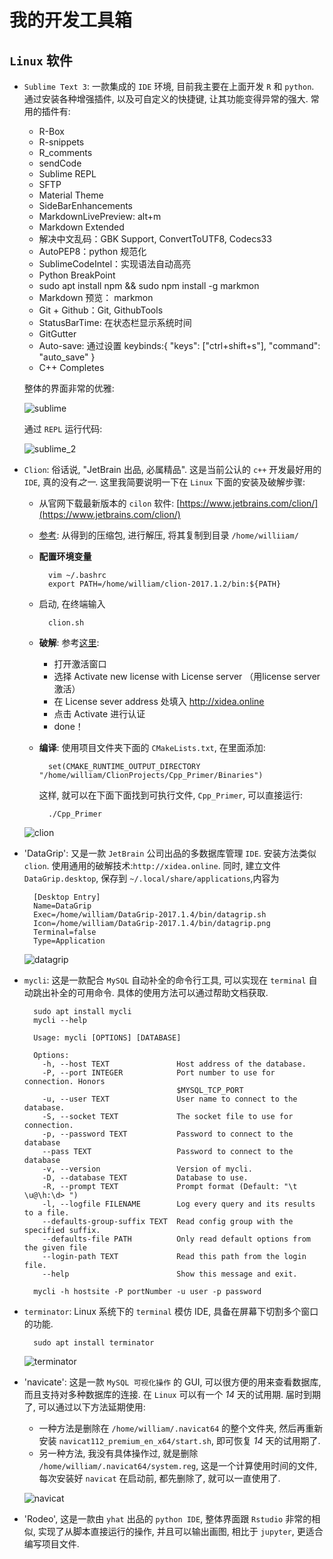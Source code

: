 # 我的开发工具箱

## `Linux` 软件

- `Sublime Text 3`: 一款集成的 `IDE` 环境, 目前我主要在上面开发 `R` 和 `python`. 通过安装各种增强插件, 以及可自定义的快捷键, 让其功能变得异常的强大. 常用的插件有:

  - R-Box
  - R-snippets
  - R_comments
  - sendCode
  - Sublime REPL
  - SFTP
  - Material Theme
  - SideBarEnhancements
  - MarkdownLivePreview: alt+m
  - Markdown Extended 
  - 解决中文乱码：GBK Support, ConvertToUTF8, Codecs33
  - AutoPEP8：python 规范化
  - SublimeCodeIntel：实现语法自动高亮
  - Python BreakPoint
  - sudo apt install npm && sudo npm install -g markmon
  - Markdown 预览： markmon
  - Git + Github：Git, GithubTools
  - StatusBarTime: 在状态栏显示系统时间
  - GitGutter
  - Auto-save: 通过设置 keybinds:{ "keys": ["ctrl+shift+s"], "command": "auto_save" }
  - C++ Completes

  整体的界面非常的优雅:

  ![sublime](/Toolkits/pic/sublime.png)

  通过 `REPL` 运行代码:

  ![sublime_2](/Toolkits/pic/sublime_2.png)

- `Clion`: 俗话说, "JetBrain 出品, 必属精品". 这是当前公认的 `c++` 开发最好用的 `IDE`, 真的没有*之一*. 这里我简要说明一下在 `Linux` 下面的安装及破解步骤:

    - 从官网下载最新版本的 `cilon` 软件: [https://www.jetbrains.com/clion/](https://www.jetbrains.com/clion/)
    - [参考](http://feixiao.github.io/2015/06/16/clion_1/): 从得到的压缩包, 进行解压, 将其复制到目录 `/home/williiam/`
    - **配置环境变量**
      
            vim ~/.bashrc
            export PATH=/home/william/clion-2017.1.2/bin:${PATH}

    - 启动, 在终端输入
      
            clion.sh

    - **破解**: 参考[这里](http://xclient.info/a/f0b9738a-36fd-8a97-a966-0d3db497092d.html):
    
        - 打开激活窗口
        - 选择 Activate new license with License server （用license server 激活）
        - 在 License sever address 处填入 http://xidea.online
        - 点击 Activate 进行认证
        - done！
      
    - **编译**: 使用项目文件夹下面的 `CMakeLists.txt`, 在里面添加:
      
            set(CMAKE_RUNTIME_OUTPUT_DIRECTORY "/home/william/ClionProjects/Cpp_Primer/Binaries")
        
        这样, 就可以在下面下面找到可执行文件, `Cpp_Primer`, 可以直接运行:

            ./Cpp_Primer

  ![clion](/Toolkits/pic/clion.png)

- 'DataGrip': 又是一款 `JetBrain` 公司出品的多数据库管理 `IDE`. 安装方法类似 `clion`. 使用通用的破解技术:`http://xidea.online`. 同时, 建立文件 `DataGrip.desktop`, 保存到 `~/.local/share/applications`,内容为

        [Desktop Entry]
        Name=DataGrip
        Exec=/home/william/DataGrip-2017.1.4/bin/datagrip.sh
        Icon=/home/william/DataGrip-2017.1.4/bin/datagrip.png
        Terminal=false
        Type=Application

  ![datagrip](/Toolkits/pic/datagrip.png)


- `mycli`: 这是一款配合 `MySQL` 自动补全的命令行工具, 可以实现在 `terminal` 自动跳出补全的可用命令. 具体的使用方法可以通过帮助文档获取.

        sudo apt install mycli
        mycli --help

        Usage: mycli [OPTIONS] [DATABASE]       

        Options:
          -h, --host TEXT               Host address of the database.
          -P, --port INTEGER            Port number to use for connection. Honors
                                        $MYSQL_TCP_PORT
          -u, --user TEXT               User name to connect to the database.
          -S, --socket TEXT             The socket file to use for connection.
          -p, --password TEXT           Password to connect to the database
          --pass TEXT                   Password to connect to the database
          -v, --version                 Version of mycli.
          -D, --database TEXT           Database to use.
          -R, --prompt TEXT             Prompt format (Default: "\t \u@\h:\d> ")
          -l, --logfile FILENAME        Log every query and its results to a file.
          --defaults-group-suffix TEXT  Read config group with the specified suffix.
          --defaults-file PATH          Only read default options from the given file
          --login-path TEXT             Read this path from the login file.
          --help                        Show this message and exit.

        mycli -h hostsite -P portNumber -u user -p password

- `terminator`: Linux 系统下的 `terminal` 模仿 IDE, 具备在屏幕下切割多个窗口的功能.

        sudo apt install terminator 

  ![terminator](/Toolkits/pic/terminator.png)

- 'navicate': 这是一款 `MySQL 可视化操作` 的 GUI, 可以很方便的用来查看数据库, 而且支持对多种数据库的连接. 在 `Linux` 可以有一个 *14* 天的试用期. 届时到期了, 可以通过以下方法延期使用:
    - 一种方法是删除在 `/home/william/.navicat64` 的整个文件夹, 然后再重新安装 `navicat112_premium_en_x64/start.sh`, 即可恢复 *14* 天的试用期了.
    - 另一种方法, 我没有具体操作过, 就是删除 `/home/william/.navicat64/system.reg`, 这是一个计算使用时间的文件, 每次安装好 `navicat` 在启动前, 都先删除了, 就可以一直使用了.

  ![navicat](/Toolkits/pic/navicat.png)

- 'Rodeo', 这是一款由 `yhat` 出品的 `python IDE`, 整体界面跟 `Rstudio` 非常的相似, 实现了从脚本直接运行的操作, 并且可以输出画图, 相比于 `jupyter`, 更适合编写项目文件.
